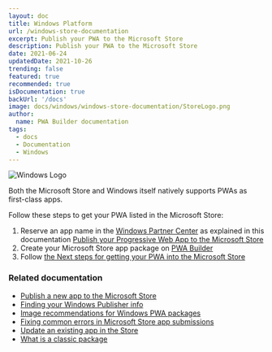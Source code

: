 ```yaml
---
layout: doc
title: Windows Platform
url: /windows-store-documentation
excerpt: Publish your PWA to the Microsoft Store
description: Publish your PWA to the Microsoft Store
date: 2021-06-24
updatedDate: 2021-10-26
trending: false
featured: true
recommended: true
isDocumentation: true
backUrl: '/docs'
image: docs/windows/windows-store-documentation/StoreLogo.png
author:
  name: PWA Builder documentation
tags:
  - docs
  - Documentation
  - Windows
---
```


<img src="/docs/windows/windows-store-documentation/StoreLogo.png" alt="Windows Logo" role="presentation"/>

Both the Microsoft Store and Windows itself natively supports PWAs as first-class apps.

Follow these steps to get your PWA listed in the Microsoft Store:

1. Reserve an app name in the [Windows Partner Center](https://partner.microsoft.com/dashboard) as explained in this documentation [Publish your Progressive Web App to the Microsoft Store](https://docs.microsoft.com/en-us/microsoft-edge/progressive-web-apps-chromium/how-to/microsoft-store)
2. Create your Microsoft Store app package on [PWA Builder](https://www.pwabuilder.com) 
3. Follow [the Next steps for getting your PWA into the Microsoft Store](/docs/next-steps-for-getting-your-pwa-into-the-microsoft-store/)

### Related documentation

- [Publish a new app to the Microsoft Store](/docs/publish-a-new-app-to-the-microsoft-store/)
- [Finding your Windows Publisher info](/docs/finding-your-windows-publisher-info/)
- [Image recommendations for Windows PWA packages](/docs/image-recommendations-for-windows-pwa-packages/)
- [Fixing common errors in Microsoft Store app submissions](/docs/fixing-common-errors-in-microsoft-store-app-submissions/)
- [Update an existing app in the Store](/docs/update-an-existing-app-in-the-store/)
- [What is a classic package](/docs/what-is-a-classic-package/)






